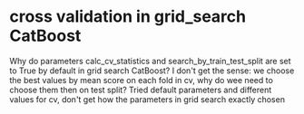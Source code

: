 
# cross validation in grid_search CatBoost

Why do parameters calc_cv_statistics and search_by_train_test_split are set to True by default in grid search CatBoost?
I don't get the sense: we choose the best values by mean score on each fold in cv, why do wee need to choose them then on test split?
Tried default parameters and different values for cv, don't get how the parameters in grid search exactly chosen

        
